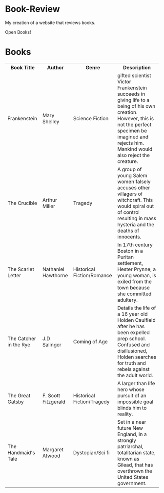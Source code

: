 # Book-Review
My creation of a website that reviews books.
<html>
  <head>
    Open Books!
  </head>
  <body>
    <h1>Books</h1>
    <table>
      <tr>
        <th>Book Title</th>
        <th>Author</th>
        <th>Genre</th>
        <th>Description</th>
      </tr>
      <td>Frankenstein</td>
      <td>Mary Shelley</td>
      <td>Science Fiction</td>
      <td>gifted scientist Victor Frankenstein succeeds in giving life to a being of his own creation. However, this is not the perfect specimen be imagined and rejects him. Mankind would also reject the creature.</td>
     </tr>
     <tr>
       <td>The Crucible</td>
       <td>Arthur Miller</td>
       <td>Tragedy</td>
       <td>A group of young Salem women falsely accuses other villagers of witchcraft. This would spiral out of control resulting in mass hysteria and the deaths of innocents.</td>
      </tr>
     <tr>
       <td>The Scarlet Letter</td>
       <td>Nathaniel Hawthorne</td>
       <td>Historical Fiction/Romance</td>
       <td>In 17th century Boston in a Puritan settlement, Hester Prynne, a young woman, is exiled from the town because she committed adultery.</td>
      </tr>
     <tr>
       <td>The Catcher in the Rye</td>
       <td>J.D Salinger</td>
       <td>Coming of Age</td>
       <td>Details the life of a 16 year old Holden Caulfield after he has been expelled prep school. Confused and disillusioned, Holden searches for truth and rebels against the adult world.</td>
     </tr>
     <tr>
       <td>The Great Gatsby</td>
       <td>F. Scott Fitzgerald</td>
       <td>Historical Fiction/Tragedy</td>
       <td>A larger than life hero whose pursuit of an impossible goal blinds him to reality.</td>
     </tr>
     <tr>
       <td>The Handmaid's Tale</td>
       <td>Margaret Atwood</td>
       <td>Dystopian/Sci fi</td>
       <td>Set in a near future New England, in a strongly patriarchal, totalitarian state, known as Gilead, that has overthrown the United States government.</td>
    </body>
</html>      
      
      
